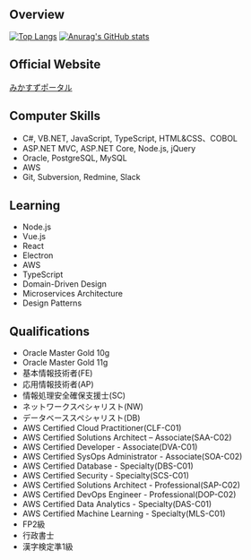 ## Overview
[![Top Langs](https://github-readme-stats.vercel.app/api/top-langs/?username=hirotoe0112&theme=github_dark&hide_title=true&hide_border=true)](https://github.com/anuraghazra/github-readme-stats)
[![Anurag's GitHub stats](https://github-readme-stats.vercel.app/api?username=hirotoe0112&show_icons=true&count_private=true&theme=github_dark&hide_title=true&hide_border=true)](https://github.com/anuraghazra/github-readme-stats)

## Official Website  
[みかすずポータル](https://greenry.jp "みかすずポータル")

## Computer Skills
- C#, VB.NET, JavaScript, TypeScript, HTML&CSS、COBOL
- ASP.NET MVC, ASP.NET Core, Node.js, jQuery
- Oracle, PostgreSQL, MySQL
- AWS
- Git, Subversion, Redmine, Slack

## Learning
- Node.js
- Vue.js
- React
- Electron
- AWS
- TypeScript
- Domain-Driven Design
- Microservices Architecture
- Design Patterns

## Qualifications
- Oracle Master Gold 10g
- Oracle Master Gold 11g
- 基本情報技術者(FE)
- 応用情報技術者(AP)
- 情報処理安全確保支援士(SC)
- ネットワークスペシャリスト(NW)
- データベーススペシャリスト(DB)
- AWS Certified Cloud Practitioner(CLF-C01)
- AWS Certified Solutions Architect – Associate(SAA-C02)
- AWS Certified Developer - Associate(DVA-C01)
- AWS Certified SysOps Administrator - Associate(SOA-C02)
- AWS Certified Database - Specialty(DBS-C01)
- AWS Certified Security - Specialty(SCS-C01)
- AWS Certified Solutions Architect - Professional(SAP-C02)
- AWS Certified DevOps Engineer - Professional(DOP-C02)
- AWS Certified Data Analytics - Specialty(DAS-C01)
- AWS Certified Machine Learning - Specialty(MLS-C01)
- FP2級
- 行政書士
- 漢字検定準1級

<!--## 💕love💕
- z3ta
- Sylenth1-->

<!--
**hirotoe0112/hirotoe0112** is a ✨ _special_ ✨ repository because its `README.md` (this file) appears on your GitHub profile.

Here are some ideas to get you started:

- 🔭 I’m currently working on ...
- 🌱 I’m currently learning ...
- 👯 I’m looking to collaborate on ...
- 🤔 I’m looking for help with ...
- 💬 Ask me about ...
- 📫 How to reach me: ...
- 😄 Pronouns: ...
- ⚡ Fun fact: ...
-->
